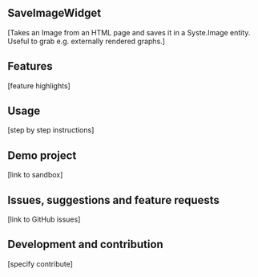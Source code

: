 ## SaveImageWidget
[Takes an Image from an HTML page and saves it in a Syste.Image entity. Useful to grab e.g. externally rendered graphs.]

## Features
[feature highlights]

## Usage
[step by step instructions]

## Demo project
[link to sandbox]

## Issues, suggestions and feature requests
[link to GitHub issues]

## Development and contribution
[specify contribute]
